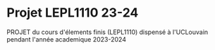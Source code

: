 # Projet LEPL1110 23-24
PROJET du cours d'élements finis (LEPL1110) dispensé à l'UCLouvain pendant l'année academique 2023-2024
